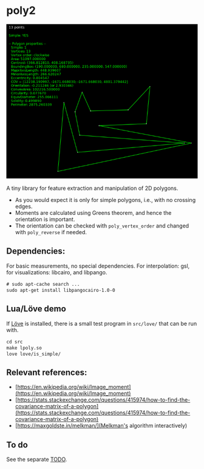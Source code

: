 # poly2

![Screenshot from 2021-10-06](2021-10-06.png)

A tiny library for feature extraction and manipulation of 2D polygons.

 - As you would expect it is only for simple polygons,
   i.e., with no crossing edges.
 - Moments are calculated using Greens theorem, and hence the orientation
   is important.
 - The orientation can be checked with `poly_vertex_order` and changed
   with `poly_reverse` if needed.

## Dependencies:
For basic measurements, no special dependencies. For interpolation:
gsl, for visualizations: libcairo, and libpango.

``` shell
# sudo apt-cache search ...
sudo apt-get install libpangocairo-1.0-0
```

## Lua/Löve demo
If [Löve](https://love2d.org/) is installed, there is a small test program in `src/love/` that can be run with.
``` shell
cd src
make lpoly.so
love love/is_simple/
```

## Relevant references:
 * [https://en.wikipedia.org/wiki/Image_moment](https://en.wikipedia.org/wiki/Image_moment)
 * [https://stats.stackexchange.com/questions/415974/how-to-find-the-covariance-matrix-of-a-polygon](https://stats.stackexchange.com/questions/415974/how-to-find-the-covariance-matrix-of-a-polygon)
 * [https://maxgoldste.in/melkman/](Melkman's algorithm interactively)

## To do
See the separate [TODO](TODO.md).
